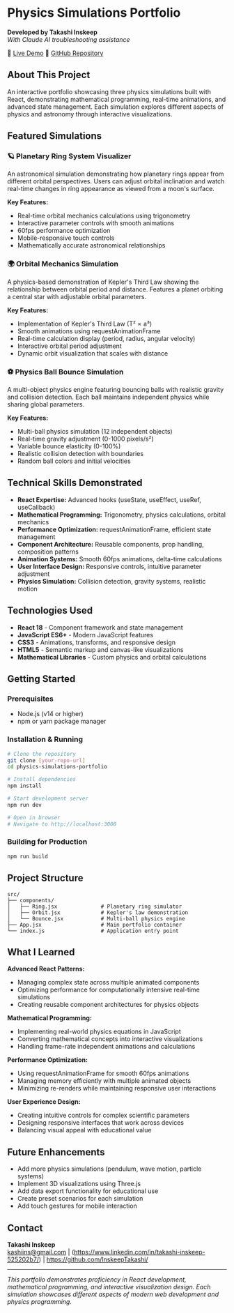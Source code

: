 # Physics Simulations Portfolio

**Developed by Takashi Inskeep**  
*With Claude AI troubleshooting assistance*

🔗 [Live Demo](https://physics-simulations-portfolio.vercel.app/)
📁 [GitHub Repository](https://github.com/InskeepTakashi/physics-simulations-portfolio)

## About This Project

An interactive portfolio showcasing three physics simulations built with React, demonstrating mathematical programming, real-time animations, and advanced state management. Each simulation explores different aspects of physics and astronomy through interactive visualizations.

## Featured Simulations

### 🪐 Planetary Ring System Visualizer
An astronomical simulation demonstrating how planetary rings appear from different orbital perspectives. Users can adjust orbital inclination and watch real-time changes in ring appearance as viewed from a moon's surface.

**Key Features:**
- Real-time orbital mechanics calculations using trigonometry
- Interactive parameter controls with smooth animations
- 60fps performance optimization
- Mobile-responsive touch controls
- Mathematically accurate astronomical relationships

### 🌍 Orbital Mechanics Simulation
A physics-based demonstration of Kepler's Third Law showing the relationship between orbital period and distance. Features a planet orbiting a central star with adjustable orbital parameters.

**Key Features:**
- Implementation of Kepler's Third Law (T² ∝ a³)
- Smooth animations using requestAnimationFrame
- Real-time calculation display (period, radius, angular velocity)
- Interactive orbital period adjustment
- Dynamic orbit visualization that scales with distance

### ⚽ Physics Ball Bounce Simulation
A multi-object physics engine featuring bouncing balls with realistic gravity and collision detection. Each ball maintains independent physics while sharing global parameters.

**Key Features:**
- Multi-ball physics simulation (12 independent objects)
- Real-time gravity adjustment (0-1000 pixels/s²)
- Variable bounce elasticity (0-100%)
- Realistic collision detection with boundaries
- Random ball colors and initial velocities

## Technical Skills Demonstrated

- **React Expertise:** Advanced hooks (useState, useEffect, useRef, useCallback)
- **Mathematical Programming:** Trigonometry, physics calculations, orbital mechanics
- **Performance Optimization:** requestAnimationFrame, efficient state management
- **Component Architecture:** Reusable components, prop handling, composition patterns
- **Animation Systems:** Smooth 60fps animations, delta-time calculations
- **User Interface Design:** Responsive controls, intuitive parameter adjustment
- **Physics Simulation:** Collision detection, gravity systems, realistic motion

## Technologies Used

- **React 18** - Component framework and state management
- **JavaScript ES6+** - Modern JavaScript features
- **CSS3** - Animations, transforms, and responsive design
- **HTML5** - Semantic markup and canvas-like visualizations
- **Mathematical Libraries** - Custom physics and orbital calculations

## Getting Started

### Prerequisites
- Node.js (v14 or higher)
- npm or yarn package manager

### Installation & Running
```bash
# Clone the repository
git clone [your-repo-url]
cd physics-simulations-portfolio

# Install dependencies
npm install

# Start development server
npm run dev

# Open in browser
# Navigate to http://localhost:3000
```

### Building for Production
```bash
npm run build
```

## Project Structure
```
src/
├── components/
│   ├── Ring.jsx              # Planetary ring simulator
│   ├── Orbit.jsx             # Kepler's law demonstration
│   └── Bounce.jsx            # Multi-ball physics engine
├── App.jsx                   # Main portfolio container
└── index.js                  # Application entry point
```

## What I Learned

**Advanced React Patterns:**
- Managing complex state across multiple animated components
- Optimizing performance for computationally intensive real-time simulations
- Creating reusable component architectures for physics objects

**Mathematical Programming:**
- Implementing real-world physics equations in JavaScript
- Converting mathematical concepts into interactive visualizations
- Handling frame-rate independent animations and calculations

**Performance Optimization:**
- Using requestAnimationFrame for smooth 60fps animations
- Managing memory efficiently with multiple animated objects
- Minimizing re-renders while maintaining responsive user interactions

**User Experience Design:**
- Creating intuitive controls for complex scientific parameters
- Designing responsive interfaces that work across devices
- Balancing visual appeal with educational value

## Future Enhancements

- Add more physics simulations (pendulum, wave motion, particle systems)
- Implement 3D visualizations using Three.js
- Add data export functionality for educational use
- Create preset scenarios for each simulation
- Add touch gestures for mobile interaction

## Contact

**Takashi Inskeep**  
kashiins@gmail.com | (https://www.linkedin.com/in/takashi-inskeep-525202b7/) | https://github.com/InskeepTakashi/

---

*This portfolio demonstrates proficiency in React development, mathematical programming, and interactive visualization design. Each simulation showcases different aspects of modern web development and physics programming.*

